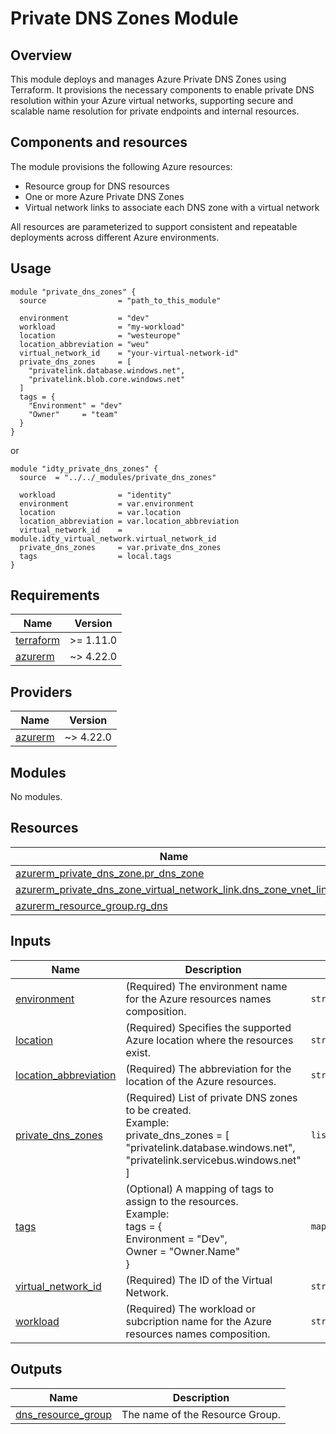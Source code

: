 # Private DNS Zones Module

## Overview

This module deploys and manages Azure Private DNS Zones using Terraform. It provisions the necessary components to enable private DNS resolution within your Azure virtual networks, supporting secure and scalable name resolution for private endpoints and internal resources.

## Components and resources

The module provisions the following Azure resources:
* Resource group for DNS resources
* One or more Azure Private DNS Zones
* Virtual network links to associate each DNS zone with a virtual network

All resources are parameterized to support consistent and repeatable deployments across different Azure environments.

## Usage

```hcl
module "private_dns_zones" {
  source                = "path_to_this_module"
  
  environment           = "dev"
  workload              = "my-workload"
  location              = "westeurope"
  location_abbreviation = "weu"
  virtual_network_id    = "your-virtual-network-id"
  private_dns_zones     = [
    "privatelink.database.windows.net",
    "privatelink.blob.core.windows.net"
  ]
  tags = {
    "Environment" = "dev"
    "Owner"     = "team"
  }
}
```

or

```hcl
module "idty_private_dns_zones" {
  source  = "../../_modules/private_dns_zones"

  workload              = "identity"
  environment           = var.environment
  location              = var.location
  location_abbreviation = var.location_abbreviation
  virtual_network_id    = module.idty_virtual_network.virtual_network_id
  private_dns_zones     = var.private_dns_zones
  tags                  = local.tags
}
```

<!-- BEGIN_TF_DOCS -->
## Requirements

| Name | Version |
|------|---------|
| <a name="requirement_terraform"></a> [terraform](#requirement\_terraform) | >= 1.11.0 |
| <a name="requirement_azurerm"></a> [azurerm](#requirement\_azurerm) | ~> 4.22.0 |

## Providers

| Name | Version |
|------|---------|
| <a name="provider_azurerm"></a> [azurerm](#provider\_azurerm) | ~> 4.22.0 |

## Modules

No modules.

## Resources

| Name | Type |
|------|------|
| [azurerm_private_dns_zone.pr_dns_zone](https://registry.terraform.io/providers/hashicorp/azurerm/latest/docs/resources/private_dns_zone) | resource |
| [azurerm_private_dns_zone_virtual_network_link.dns_zone_vnet_link](https://registry.terraform.io/providers/hashicorp/azurerm/latest/docs/resources/private_dns_zone_virtual_network_link) | resource |
| [azurerm_resource_group.rg_dns](https://registry.terraform.io/providers/hashicorp/azurerm/latest/docs/resources/resource_group) | resource |

## Inputs

| Name | Description | Type | Default | Required |
|------|-------------|------|---------|:--------:|
| <a name="input_environment"></a> [environment](#input\_environment) | (Required) The environment name for the Azure resources names composition. | `string` | n/a | yes |
| <a name="input_location"></a> [location](#input\_location) | (Required) Specifies the supported Azure location where the resources exist. | `string` | n/a | yes |
| <a name="input_location_abbreviation"></a> [location\_abbreviation](#input\_location\_abbreviation) | (Required) The abbreviation for the location of the Azure resources. | `string` | n/a | yes |
| <a name="input_private_dns_zones"></a> [private\_dns\_zones](#input\_private\_dns\_zones) | (Required) List of private DNS zones to be created.<br/>    Example:<br/>      private\_dns\_zones = [<br/>        "privatelink.database.windows.net",<br/>        "privatelink.servicebus.windows.net"<br/>      ] | `list(string)` | n/a | yes |
| <a name="input_tags"></a> [tags](#input\_tags) | (Optional) A mapping of tags to assign to the resources.<br/>    Example:<br/>      tags = {<br/>          Environment = "Dev",<br/>          Owner       = "Owner.Name"<br/>      } | `map(string)` | `{}` | no |
| <a name="input_virtual_network_id"></a> [virtual\_network\_id](#input\_virtual\_network\_id) | (Required) The ID of the Virtual Network. | `string` | n/a | yes |
| <a name="input_workload"></a> [workload](#input\_workload) | (Required) The workload or subcription name for the Azure resources names composition. | `string` | n/a | yes |

## Outputs

| Name | Description |
|------|-------------|
| <a name="output_dns_resource_group"></a> [dns\_resource\_group](#output\_dns\_resource\_group) | The name of the Resource Group. |
<!-- END_TF_DOCS -->